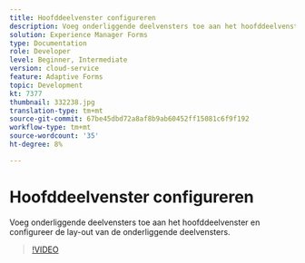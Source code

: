 ```yaml
---
title: Hoofddeelvenster configureren
description: Voeg onderliggende deelvensters toe aan het hoofddeelvenster.
solution: Experience Manager Forms
type: Documentation
role: Developer
level: Beginner, Intermediate
version: cloud-service
feature: Adaptive Forms
topic: Development
kt: 7377
thumbnail: 332238.jpg
translation-type: tm+mt
source-git-commit: 67be45dbd72a8af8b9ab60452ff15081c6f9f192
workflow-type: tm+mt
source-wordcount: '35'
ht-degree: 8%

---
```



# Hoofddeelvenster configureren

Voeg onderliggende deelvensters toe aan het hoofddeelvenster en configureer de lay-out van de onderliggende deelvensters.

>[!VIDEO](https://video.tv.adobe.com/v/332238?quality=12&learn=on)

